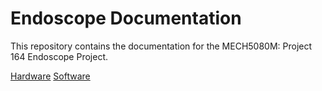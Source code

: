 # Endoscope Documentation

This repository contains the documentation for the MECH5080M: Project 164 Endoscope Project.

[Hardware](hardware.md)
[Software](software.md)
